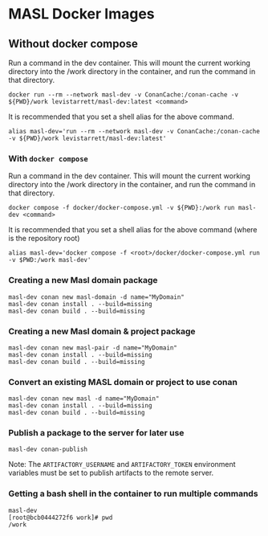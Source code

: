 # MASL Docker Images

## Without docker compose

Run a command in the dev container. This will mount the current working directory into the /work directory in the container, and run the command in that directory.

    docker run --rm --network masl-dev -v ConanCache:/conan-cache -v ${PWD}/work levistarrett/masl-dev:latest <command>

It is recommended that you set a shell alias for the above command.

    alias masl-dev='run --rm --network masl-dev -v ConanCache:/conan-cache -v ${PWD}/work levistarrett/masl-dev:latest'

### With `docker compose`

Run a command in the dev container. This will mount the current working directory into the /work directory in the container, and run the command in that directory.

    docker compose -f docker/docker-compose.yml -v ${PWD}:/work run masl-dev <command>

It is recommended that you set a shell alias for the above command (where <root> is the repository root)

    alias masl-dev='docker compose -f <root>/docker/docker-compose.yml run -v $PWD:/work masl-dev'

### Creating a new Masl domain package

    masl-dev conan new masl-domain -d name="MyDomain"
    masl-dev conan install . --build=missing
    masl-dev conan build . --build=missing

### Creating a new Masl domain & project package

    masl-dev conan new masl-pair -d name="MyDomain"
    masl-dev conan install . --build=missing
    masl-dev conan build . --build=missing

### Convert an existing MASL domain or project to use conan

    masl-dev conan new masl -d name="MyDomain"
    masl-dev conan install . --build=missing
    masl-dev conan build . --build=missing

### Publish a package to the server for later use

    masl-dev conan-publish

Note: The `ARTIFACTORY_USERNAME` and `ARTIFACTORY_TOKEN` environment variables must be set to publish artifacts to the remote server.

### Getting a bash shell in the container to run multiple commands
    masl-dev
    [root@bcb0444272f6 work]# pwd
    /work

